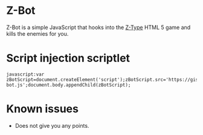 # Z-Bot

Z-Bot is a simple JavaScript that hooks into the [Z-Type](http://www.phoboslab.org/ztype/) HTML 5 game and kills the enemies for you.

# Script injection scriptlet

	javascript:var zBotScript=document.createElement('script');zBotScript.src='https://gist.github.com/raw/5aa5f32f38c6f0762380/z-bot.js';document.body.appendChild(zBotScript);

# Known issues

* 	Does not give you any points.